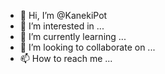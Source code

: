 - 👋 Hi, I’m @KanekiPot
- 👀 I’m interested in ...
- 🌱 I’m currently learning ...
- 💞️ I’m looking to collaborate on ...
- 📫 How to reach me ...

<!---
KanekiPot/KanekiPot is a ✨ special ✨ repository because its `README.md` (this file) appears on your GitHub profile.
You can click the Preview link to take a look at your changes.
--->
